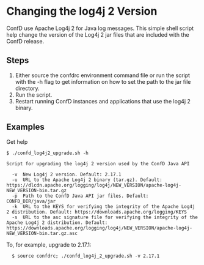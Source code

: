 # Changing the log4j 2 Version


ConfD use Apache Log4j 2 for Java log messages. This simple shell script help
change the version of the Log4j 2 jar files that are included with the ConfD
release.

## Steps

1. Either source the confdrc environment command file or run the script with the
   -h flag to get information on how to set the path to the jar file directory.
2. Run the script.
3. Restart running ConfD instances and applications that use the log4j 2 binary.

## Examples

Get help
```
$ ./confd_log4j2_upgrade.sh -h

Script for upgrading the log4j 2 version used by the ConfD Java API

  -v  New Log4j 2 version. Default: 2.17.1
  -u  URL to the Apache Log4j 2 binary (tar.gz). Default: https://dlcdn.apache.org/logging/log4j/NEW_VERSION/apache-log4j-NEW_VERSION-bin.tar.gz
  -p  Path to the ConfD Java API jar files. Default: CONFD_DIR/java/jar
  -k  URL to the KEYS for verifying the integrity of the Apache Log4j 2 distribution. Default: https://downloads.apache.org/logging/KEYS
  -s  URL to the asc signature file for verifying the integrity of the Apache Log4j 2 distribution. Default: https://downloads.apache.org/logging/log4j/NEW_VERSION/apache-log4j-NEW_VERSION-bin.tar.gz.asc
```
To, for example, upgrade to 2.17.1:
```
  $ source confdrc; ./confd_log4j_2_upgrade.sh -v 2.17.1
```
